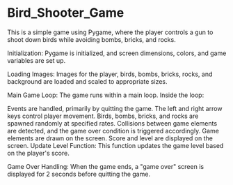 # Bird_Shooter_Game
This is a simple game using Pygame, where the player controls a gun to shoot down birds while avoiding bombs, bricks, and rocks.

Initialization: Pygame is initialized, and screen dimensions, colors, and game variables are set up.

Loading Images: Images for the player, birds, bombs, bricks, rocks, and background are loaded and scaled to appropriate sizes.

Main Game Loop: The game runs within a main loop. Inside the loop:

Events are handled, primarily by quitting the game.
The left and right arrow keys control player movement.
Birds, bombs, bricks, and rocks are spawned randomly at specified rates.
Collisions between game elements are detected, and the game over condition is triggered accordingly.
Game elements are drawn on the screen.
Score and level are displayed on the screen.
Update Level Function: This function updates the game level based on the player's score.

Game Over Handling: When the game ends, a "game over" screen is displayed for 2 seconds before quitting the game.
